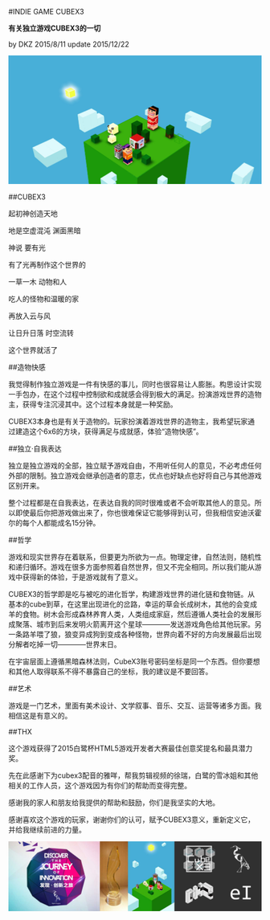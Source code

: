 #INDIE GAME CUBEX3

**有关独立游戏CUBEX3的一切**

by DKZ 2015/8/11 update 2015/12/22

![cubex3](blogImg/cubex3.jpg)



##CUBEX3

起初神创造天地

地是空虚混沌 渊面黑暗

神说 要有光

有了光再制作这个世界的

一草一木 动物和人

吃人的怪物和温暖的家

再放入云与风 

让日升日落 时空流转

这个世界就活了

##造物快感

我觉得制作独立游戏是一件有快感的事儿，同时也很容易让人膨胀。构思设计实现一手包办，在这个过程中控制欲和成就感会得到极大的满足。扮演游戏世界的造物主，获得专注沉浸其中。这个过程本身就是一种奖励。

CUBEX3本身也是有关于造物的。玩家扮演着游戏世界的造物主，我希望玩家通过建造这个6x6的方块，获得满足与成就感，体验“造物快感”。

##独立·自我表达

独立是独立游戏的全部，独立赋予游戏自由，不用听任何人的意见，不必考虑任何外部的限制。独立游戏会继承创造者的意志，优点也好缺点也好将自己与其他游戏区别开来。

整个过程都是在自我表达，在表达自我的同时很难或者不会听取其他人的意见。所以即使最后你把游戏做出来了，你也很难保证它能够得到认可，但我相信安迪沃霍尔的每个人都能成名15分钟。

##哲学

游戏和现实世界存在着联系，但要更为所欲为一点。物理定律，自然法则，随机性和递归循环。游戏在很多方面参照着自然世界，但又不完全相同。所以我们能从游戏中获得新的体验，于是游戏就有了意义。

CUBEX3的哲学即是吃与被吃的进化哲学，构建游戏世界的进化链和食物链。从基本的cube到草，在这里出现进化的岔路，幸运的草会长成树木，其他的会变成羊的食物。树木会形成森林养育人类，人类组成家庭，然后遵循人类社会的发展形成聚落、城市到后来发明火箭离开这个星球————发送游戏角色给其他玩家。另一条路羊喂了狼，狼变异成狗到变成各种怪物，世界向着不好的方向发展最后出现分解者吃掉一切————世界末日。

在宇宙层面上遵循黑暗森林法则，CubeX3账号密码坐标是同一个东西。但你要想和其他人取得联系不得不暴露自己的坐标，我的建议是不要回答。

##艺术

游戏是一门艺术，里面有美术设计、文学叙事、音乐、交互、运营等诸多方面。我相信这是有意义的。

##THX

这个游戏获得了2015白鹭杯HTML5游戏开发者大赛最佳创意奖提名和最具潜力奖。

先在此感谢下为cubex3配音的雅咩，帮我剪辑视频的徐瑞，白鹭的雪冰姐和其他相关的工作人员，这个游戏因为有你们的帮助而变得完整。

感谢我的家人和朋友给我提供的帮助和鼓励，你们是我坚实的大地。

感谢喜欢这个游戏的玩家，谢谢你们的认可，赋予CUBEX3意义，重新定义它，并给我继续前进的力量。

![cubex3](blogImg/cubex3a.jpg)






